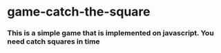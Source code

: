 # game-catch-the-square

### This is a simple game that is implemented on javascript. You need catch squares in time

